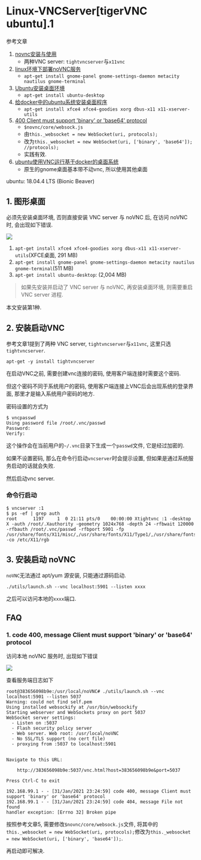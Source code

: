 # Linux-VNCServer[tigerVNC ubuntu].1

参考文章

1. [novnc安装与使用](https://blog.csdn.net/chao_beyond/article/details/24922397)
    - 两种VNC server: `tightvncserver`与`x11vnc`
2. [linux环境下部署noVNC服务](https://www.jianshu.com/p/1a4fd2774c35)
    - `apt-get install gnome-panel gnome-settings-daemon metacity nautilus gnome-terminal`
3. [Ubuntu安装桌面环境](https://www.cnblogs.com/fanqisoft/p/8671166.html)
    - `apt-get install ubuntu-desktop`
4. [给docker中的ubuntu系统安装桌面程序](https://blog.csdn.net/zhang14916/article/details/107593330)
    - `apt-get install xfce4 xfce4-goodies xorg dbus-x11 x11-xserver-utils`
5. [400 Client must support 'binary' or 'base64' protocol](https://github.com/novnc/noVNC/issues/1276)
    - `$novnc/core/websock.js`
    - 由`this._websocket = new WebSocket(uri, protocols);`
    - 改为`this._websocket = new WebSocket(uri, ['binary', 'base64']); //protocols);`
    - 实践有效.
6. [ubuntu使用VNC运行基于docker的桌面系统](https://floodshao.github.io/2020/03/14/docker%E4%B8%8B%E4%BD%BF%E7%94%A8vnc%E5%88%9B%E5%BB%BA%E7%9B%B8%E5%BA%94%E7%89%88%E6%9C%AC%E7%9A%84ubuntu%E6%A1%8C%E9%9D%A2%E7%B3%BB%E7%BB%9F/)
    - 原生的gnome桌面基本带不动vnc, 所以使用其他桌面

ubuntu: 18.04.4 LTS (Bionic Beaver)

## 1. 图形桌面

必须先安装桌面环境, 否则直接安装 VNC server 与 noVNC 后, 在访问 noVNC 时, 会出现如下错误.

![](https://gitee.com/generals-space/gitimg/raw/master/cb94cebf552e347d009d5c6134608121.png)

1. `apt-get install xfce4 xfce4-goodies xorg dbus-x11 x11-xserver-utils`(XFCE桌面, 291 MB)
2. `apt-get install gnome-panel gnome-settings-daemon metacity nautilus gnome-terminal`(511 MB)
3. `apt-get install ubuntu-desktop`: (2,004 MB)

> 如果先安装并启动了 VNC server 与 noVNC, 再安装桌面环境, 则需要重启 VNC server 进程.

本文安装第1种.

## 2. 安装启动VNC

参考文章1提到了两种 VNC server, `tightvncserver`与`x11vnc`, 这里只选`tightvncserver`.

```
apt-get -y install tightvncserver
```

在启动VNC之前, 需要创建vnc连接的密码, 使用客户端连接时需要这个密码.

但这个密码不同于系统用户的密码, 使用客户端连接上VNC后会出现系统的登录界面, 那里才是输入系统用户密码的地方.

密码设置的方式为

```log
$ vncpasswd
Using password file /root/.vnc/passwd
Password:
Verify:
```

这个操作会在当前用户的`~/.vnc`目录下生成一个`passwd`文件, 它是经过加密的.

如果不设置密码, 那么在命令行启动`vncserver`时会提示设置, 但如果是通过系统服务启动的话就会失败.

然后启动vnc server.

### 命令行启动

```log
$ vncserver :1
$ ps -ef | grep auth
root      1197     1  0 21:11 pts/0    00:00:00 Xtightvnc :1 -desktop X -auth /root/.Xauthority -geometry 1024x768 -depth 24 -rfbwait 120000 -rfbauth /root/.vnc/passwd -rfbport 5901 -fp /usr/share/fonts/X11/misc/,/usr/share/fonts/X11/Type1/,/usr/share/fonts/X11/75dpi/,/usr/share/fonts/X11/100dpi/ -co /etc/X11/rgb
```

## 3. 安装启动 noVNC

`noVNC`无法通过 apt/yum 源安装, 只能通过源码启动.

```
./utils/launch.sh --vnc localhost:5901 --listen xxxx
```

之后可以访问本地的`xxxx`端口.

## FAQ

### 1. code 400, message Client must support 'binary' or 'base64' protocol

访问本地 noVNC 服务时, 出现如下错误

![](https://gitee.com/generals-space/gitimg/raw/master/057369ecb6b4af897c33912ab628c187.png)

查看服务端日志如下

```
root@383656098b9e:/usr/local/noVNC# ./utils/launch.sh --vnc localhost:5901 --listen 5037
Warning: could not find self.pem
Using installed websockify at /usr/bin/websockify
Starting webserver and WebSockets proxy on port 5037
WebSocket server settings:
  - Listen on :5037
  - Flash security policy server
  - Web server. Web root: /usr/local/noVNC
  - No SSL/TLS support (no cert file)
  - proxying from :5037 to localhost:5901


Navigate to this URL:

    http://383656098b9e:5037/vnc.html?host=383656098b9e&port=5037

Press Ctrl-C to exit

192.168.99.1 - - [31/Jan/2021 23:24:59] code 400, message Client must support 'binary' or 'base64' protocol
192.168.99.1 - - [31/Jan/2021 23:24:59] code 404, message File not found
handler exception: [Errno 32] Broken pipe
```

按照参考文章5, 需要修改`$novnc/core/websock.js`文件, 将其中的`this._websocket = new WebSocket(uri, protocols);`修改为`this._websocket = new WebSocket(uri, ['binary', 'base64']);`.

再启动即可解决.
